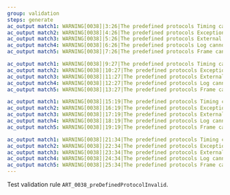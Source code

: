 ```yaml
---
group: validation
steps: generate
ac_output match1: WARNING[0038]|3:26|The predefined protocols Timing cannot be set to Notify
ac_output match2: WARNING[0038]|4:26|The predefined protocols Exception cannot be set to Notify
ac_output match3: WARNING[0038]|5:26|The predefined protocols External cannot be set to Notify
ac_output match4: WARNING[0038]|6:26|The predefined protocols Log cannot be set to Notify
ac_output match5: WARNING[0038]|7:26|The predefined protocols Frame cannot be set to Notify

ac_output match1: WARNING[0038]|9:27|The predefined protocols Timing cannot be set to Publish
ac_output match2: WARNING[0038]|10:27|The predefined protocols Exception cannot be set to Publish
ac_output match3: WARNING[0038]|11:27|The predefined protocols External cannot be set to Publish
ac_output match4: WARNING[0038]|12:27|The predefined protocols Log cannot be set to Publish
ac_output match5: WARNING[0038]|13:27|The predefined protocols Frame cannot be set to Publish

ac_output match1: WARNING[0038]|15:19|The predefined protocols Timing cannot be set to Conjugated
ac_output match2: WARNING[0038]|16:19|The predefined protocols Exception cannot be set to Conjugated
ac_output match3: WARNING[0038]|17:19|The predefined protocols External cannot be set to Conjugated
ac_output match4: WARNING[0038]|18:19|The predefined protocols Log cannot be set to Conjugated
ac_output match5: WARNING[0038]|19:19|The predefined protocols Frame cannot be set to Conjugated

ac_output match1: WARNING[0038]|21:34|The predefined protocols Timing cannot be set to Conjugated,Notify,Publish
ac_output match2: WARNING[0038]|22:34|The predefined protocols Exception cannot be set to Conjugated,Notify,Publish
ac_output match3: WARNING[0038]|23:34|The predefined protocols External cannot be set to Conjugated,Notify,Publish
ac_output match4: WARNING[0038]|24:34|The predefined protocols Log cannot be set to Conjugated,Notify,Publish
ac_output match5: WARNING[0038]|25:34|The predefined protocols Frame cannot be set to Conjugated,Notify,Publish
---
```

Test validation rule `ART_0038_preDefinedProtocolInvalid`.
